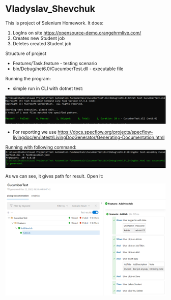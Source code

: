 # Vladyslav_Shevchuk

This is project of Selenium Homework.
It does:
1. LogIns on site https://opensource-demo.orangehrmlive.com/
2. Creates new Student job
3. Deletes created Student job

Structure of project
- Features/Task.feature - testing scenario
- bin/Debug/net6.0/CucumberTest.dll - executable file

Running the program:
- simple run in CLI with dotnet test:

![image](https://github.com/DDarel/Vladyslav_Shevchuk_Selenium/blob/main/Screenshots/test.PNG?raw=true)

- For reporting we use https://docs.specflow.org/projects/specflow-livingdoc/en/latest/LivingDocGenerator/Generating-Documentation.html

Running with following command:
![image](https://github.com/DDarel/Vladyslav_Shevchuk_Selenium/blob/main/Screenshots/repo.PNG?raw=true)

As we can see, it gives path for result.
Open it:

![image](https://github.com/DDarel/Vladyslav_Shevchuk_Selenium/blob/main/Screenshots/html.PNG?raw=true)
